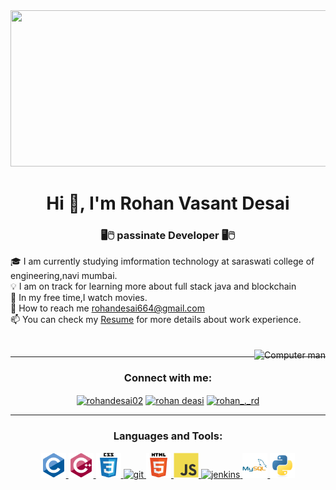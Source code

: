 
<img src="https://yaya.studio/wp-content/uploads/2018/10/Welcome-3.gif" style="width:1000px;height:250px;">
<h1 align="center">Hi 👋, I'm Rohan Vasant Desai</h1>
<h3 align="center">🖥️🖱️ passinate Developer 🖥️🖱️</h3>
🎓  I am currently studying imformation technology at saraswati college of engineering,navi mumbai.<br>
💡   I am on track for learning more about full stack java and blockchain <br>
🎥  In my free time,I watch movies.<br>
💬  How to reach me <a href="mailto:rohandesai664@gmail.com">rohandesai664@gmail.com</a><br>
📫  You can check my <a href="RohanDesai-Resume.pdf">Resume</a> for more details about work experience.
<p align="right"><img src="https://static.wixstatic.com/media/b44604_eb3e4922cf4142818905da9caf4b6388~mv2.gif" alt="Computer man" style="position:relative;top:20px;width:1000px;height:350px;"></p>

<hr>
<h3 align="center">Connect with me:</h3>
<p align="center">
<a href="https://twitter.com/rohandesai02" target="blank"><img align="center" src="https://raw.githubusercontent.com/rahuldkjain/github-profile-readme-generator/master/src/images/icons/Social/twitter.svg" alt="rohandesai02" height="30" width="40" /></a>
<a href="https://fb.com/rohan deasi" target="blank"><img align="center" src="https://raw.githubusercontent.com/rahuldkjain/github-profile-readme-generator/master/src/images/icons/Social/facebook.svg" alt="rohan deasi" height="30" width="40" /></a>
<a href="https://instagram.com/rohan_._rd" target="blank"><img align="center" src="https://raw.githubusercontent.com/rahuldkjain/github-profile-readme-generator/master/src/images/icons/Social/instagram.svg" alt="rohan_._rd" height="30" width="40" /></a>
</p>
<hr>
<h3 align="center">Languages and Tools:</h3>
<p align="center"> <a href="https://www.cprogramming.com/" target="_blank"> <img src="https://raw.githubusercontent.com/devicons/devicon/master/icons/c/c-original.svg" alt="c" width="40" height="40"/> </a> <a href="https://www.w3schools.com/cpp/" target="_blank"> <img src="https://raw.githubusercontent.com/devicons/devicon/master/icons/cplusplus/cplusplus-original.svg" alt="cplusplus" width="40" height="40"/> </a> <a href="https://www.w3schools.com/css/" target="_blank"> <img src="https://raw.githubusercontent.com/devicons/devicon/master/icons/css3/css3-original-wordmark.svg" alt="css3" width="40" height="40"/> </a> <a href="https://git-scm.com/" target="_blank"> <img src="https://www.vectorlogo.zone/logos/git-scm/git-scm-icon.svg" alt="git" width="40" height="40"/> </a> <a href="https://www.w3.org/html/" target="_blank"> <img src="https://raw.githubusercontent.com/devicons/devicon/master/icons/html5/html5-original-wordmark.svg" alt="html5" width="40" height="40"/> </a> <a href="https://developer.mozilla.org/en-US/docs/Web/JavaScript" target="_blank"> <img src="https://raw.githubusercontent.com/devicons/devicon/master/icons/javascript/javascript-original.svg" alt="javascript" width="40" height="40"/> </a> <a href="https://www.jenkins.io" target="_blank"> <img src="https://www.vectorlogo.zone/logos/jenkins/jenkins-icon.svg" alt="jenkins" width="40" height="40"/> </a> <a href="https://www.mysql.com/" target="_blank"> <img src="https://raw.githubusercontent.com/devicons/devicon/master/icons/mysql/mysql-original-wordmark.svg" alt="mysql" width="40" height="40"/> </a> <a href="https://www.python.org" target="_blank"> <img src="https://raw.githubusercontent.com/devicons/devicon/master/icons/python/python-original.svg" alt="python" width="40" height="40"/> </a> </p>

